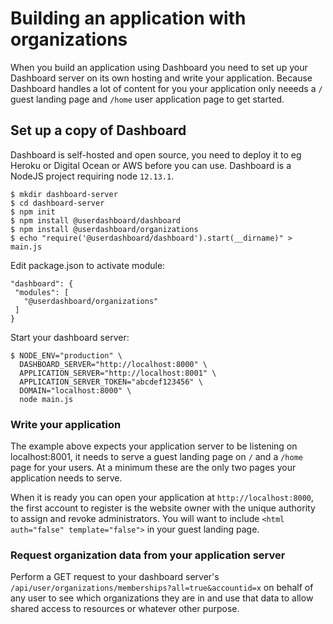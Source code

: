# Building an application with organizations

When you build an application using Dashboard you need to set up your Dashboard server on its own hosting and write your application.  Because Dashboard handles a lot of content for you your application only neeeds a `/` guest landing page and `/home` user application page to get started.

## Set up a copy of Dashboard

Dashboard is self-hosted and open source, you need to deploy it to eg Heroku or Digital Ocean or AWS before you can use.  Dashboard is a NodeJS project requiring node `12.13.1`.

    $ mkdir dashboard-server
    $ cd dashboard-server
    $ npm init
    $ npm install @userdashboard/dashboard
    $ npm install @userdashboard/organizations
    $ echo "require('@userdashboard/dashboard').start(__dirname)" > main.js
    
Edit package.json to activate module:
    
    "dashboard": {
     "modules": [
       "@userdashboard/organizations"
     ]
    }

Start your dashboard server:

    $ NODE_ENV="production" \
      DASHBOARD_SERVER="http://localhost:8000" \
      APPLICATION_SERVER="http://localhost:8001" \
      APPLICATION_SERVER_TOKEN="abcdef123456" \
      DOMAIN="localhost:8000" \
      node main.js

### Write your application

The example above expects your application server to be listening on localhost:8001, it needs to serve a guest landing page on `/` and a `/home` page for your users.  At a minimum these are the only two pages your application needs to serve.

When it is ready you can open your application at `http://localhost:8000`, the first account to register is the website owner with the unique authority to assign and revoke administrators.  You will want to include `<html auth="false" template="false">` in your guest landing page.

### Request organization data from your application server

Perform a GET request to your dashboard server's `/api/user/organizations/memberships?all=true&accountid=x` on behalf of any user to see which organizations they are in and use that data to allow shared access to resources or whatever other purpose.
